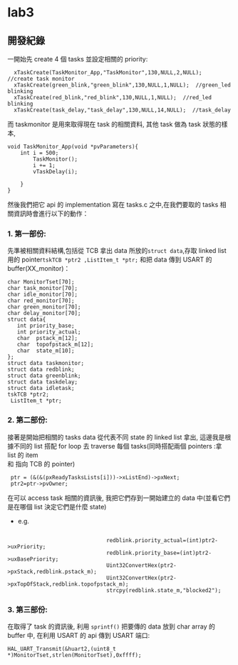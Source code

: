 # lab3

## 開發紀錄  
一開始先 create 4 個 tasks 並設定相關的 priority:
```
  xTaskCreate(TaskMonitor_App,"TaskMonitor",130,NULL,2,NULL);  //create task monitor
  xTaskCreate(green_blink,"green_blink",130,NULL,1,NULL);  //green_led blinking
  xTaskCreate(red_blink,"red_blink",130,NULL,1,NULL);  //red_led blinking
  xTaskCreate(task_delay,"task_delay",130,NULL,14,NULL);  //task_delay
```  
而 taskmonitor 是用來取得現在 task 的相關資料, 其他 task 做為 task 狀態的樣本,  
```
void TaskMonitor_App(void *pvParameters){
	int i = 500;
	    TaskMonitor();
	    i += 1;
	    vTaskDelay(i);

	}
}
```
然後我們把它 api 的 implementation 寫在 tasks.c 之中,在我們要取的 tasks 相關資訊時會進行以下的動作：  
### 1. 第一部份: 
先準被相關資料結構,包括從 TCB 拿出 data 所放的`struct data`,存取 linked list 用的 pointer`tskTCB *ptr2 ,ListItem_t *ptr;` 和把 data 傳到 USART 的 buffer(XX_monitor)：  
```
char MonitorTset[70];
char task_monitor[70];
char idle_monitor[70];
char red_monitor[70];
char green_monitor[70];
char delay_monitor[70];
struct data{
   int priority_base;
   int priority_actual;
   char  pstack_m[12];
   char  topofpstack_m[12];
   char  state_m[10];
};
struct data taskmonitor;
struct data redblink;
struct data greenblink;
struct data taskdelay;
struct data idletask;
tskTCB *ptr2;
 ListItem_t *ptr;
```  
### 2. 第二部份:
接著是開始把相關的 tasks data 從代表不同 state 的 linked list 拿出, 這邊我是根據不同的 list 搭配 for loop 去 traverse 每個 tasks(同時搭配兩個 pointers :拿 list 的 item  
和 指向 TCB 的 pointer)  
```
 ptr = (&(&(pxReadyTasksLists[i]))->xListEnd)->pxNext;
 ptr2=ptr->pvOwner;
```  
在可以 access task 相關的資訊後, 我把它們存到一開始建立的 data 中(並看它們是在哪個 list 決定它們是什麼 state)  
* e.g.  
```

		                   	   redblink.priority_actual=(int)ptr2->uxPriority;
		                   	   redblink.priority_base=(int)ptr2->uxBasePriority;
		                   	   Uint32ConvertHex(ptr2->pxStack,redblink.pstack_m);
		                   	   Uint32ConvertHex(ptr2->pxTopOfStack,redblink.topofpstack_m);
		                   	   strcpy(redblink.state_m,"blocked2");
```
### 3. 第三部份: 
在取得了 task 的資訊後, 利用 `sprintf()` 把要傳的 data 放到 char array 的 buffer 中, 在利用 USART 的 api 傳到 USART 端口:
```
HAL_UART_Transmit(&huart2,(uint8_t *)MonitorTset,strlen(MonitorTset),0xffff);
```
